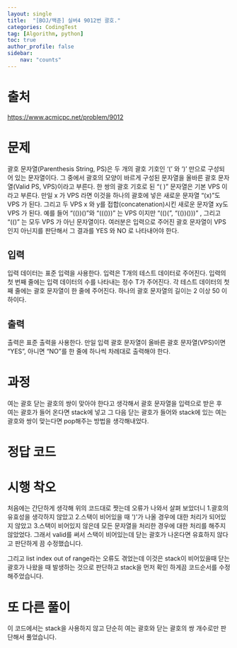 ```yaml
---
layout: single
title:  "[BOJ/백준] 실버4 9012번 괄호."
categories: CodingTest
tag: [Algorithm, python]
toc: true
author_profile: false
sidebar:
    nav: "counts"
---
```

# 출처
https://www.acmicpc.net/problem/9012


# 문제
괄호 문자열(Parenthesis String, PS)은 두 개의 괄호 기호인 ‘(’ 와 ‘)’ 만으로 구성되어 있는 문자열이다. 그 중에서 괄호의 모양이 바르게 구성된 문자열을 올바른 괄호 문자열(Valid PS, VPS)이라고 부른다. 한 쌍의 괄호 기호로 된 “( )” 문자열은 기본 VPS 이라고 부른다. 만일 x 가 VPS 라면 이것을 하나의 괄호에 넣은 새로운 문자열 “(x)”도 VPS 가 된다. 그리고 두 VPS x 와 y를 접합(concatenation)시킨 새로운 문자열 xy도 VPS 가 된다. 예를 들어 “(())()”와 “((()))” 는 VPS 이지만 “(()(”, “(())()))” , 그리고 “(()” 는 모두 VPS 가 아닌 문자열이다. 
여러분은 입력으로 주어진 괄호 문자열이 VPS 인지 아닌지를 판단해서 그 결과를 YES 와 NO 로 나타내어야 한다. 

## 입력
입력 데이터는 표준 입력을 사용한다. 입력은 T개의 테스트 데이터로 주어진다. 입력의 첫 번째 줄에는 입력 데이터의 수를 나타내는 정수 T가 주어진다. 각 테스트 데이터의 첫째 줄에는 괄호 문자열이 한 줄에 주어진다. 하나의 괄호 문자열의 길이는 2 이상 50 이하이다. 

## 출력
출력은 표준 출력을 사용한다. 만일 입력 괄호 문자열이 올바른 괄호 문자열(VPS)이면 “YES”, 아니면 “NO”를 한 줄에 하나씩 차례대로 출력해야 한다.

# 과정
여는 괄호 닫는 괄호의 쌍이 맞아야 한다고 생각해서 괄호 문자열을 입력으로 받은 후   
여는 괄호가 들어 온다면 stack에 넣고 그 다음 닫는 괄호가 들어와 stack에 있는 여는 괄호와 쌍이 맞는다면
pop해주는 방법을 생각해내었다.

# 정답 코드
<script src="https://gist.github.com/kghees/19a7b689c954cc42252d3fde27f9ccd1.js"></script>

# 시행 착오
<script src="https://gist.github.com/kghees/52bc5cce6d24660db60e3f039ed4d861.js"></script>
처음에는 간단하게 생각해 위의 코드대로 짯는데 오류가 나와서 살펴 보았더니
1.괄호의 유효성을 생각하지 않았고
2.스택이 비어있을 때 ')'가 나올 경우에 대한 처리가 되어있지 않았고
3.스택이 비어있지 않은데 모든 문자열을 처리한 경우에 대한 처리를 해주지 않았었다.
그래서 valid를 써서 스택이 비어있는데 닫는 괄호가 나온다면 유효하지 않다고
판단하게 끔 수정했습니다.

그리고 list index out of range라는 오류도 겪었는데 이것은
stack이 비어있을때 닫는 괄호가 나왔을 때 발생하는 것으로 판단하고
stack을 먼저 확인 하게끔 코드순서를 수정해주었습니다.

# 또 다른 풀이
<script src="https://gist.github.com/kghees/2e430fb6900542b4a594b894933fc6b1.js"></script>

이 코드에서는 stack을 사용하지 않고 단순히 여는 괄호와 닫는 괄호의 쌍 개수로만 판단해서 풀었습니다.

